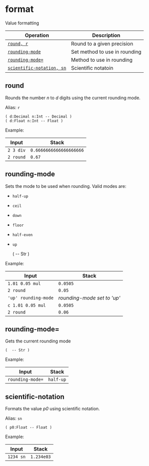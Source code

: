 <!-- Document generated by "gen-doc"; DO NOT EDIT -->
# format

Value formatting

| Operation                                  | Description
|--------------------------------------------|---------------
| [`round, r`](#round)                       | Round to a given precision
| [`rounding-mode`](#rounding-mode)          | Set method to use in rounding
| [`rounding-mode=`](#rounding-mode=)        | Method to use in rounding
| [`scientific-notation, sn`](#scientific-notation) | Scientific notatoin


## round

Rounds the number *n* to *d* digits using the current rounding mode.

Alias: `r`

	( d:Decimal n:Int -- Decimal )
	( d:Float n:Int -- Float )

Example:

<!-- test: round -->

| Input     | Stack
|-----------|---------------
| `2 3 div` | `0.6666666666666666666`
| `2 round` | `0.67`

## rounding-mode

Sets the mode to be used when rounding. Valid modes are:

- `half-up`
- `ceil`
- `down`
- `floor`
- `half-even`
- `up`

	(  -- Str )

Example:

<!-- test: rounding-mode -->

| Input                | Stack
|----------------------|---------------
| `1.01 0.05 mul     ` | `0.0505`
| `2 round           ` | `0.05`
| `'up' rounding-mode` | *rounding-mode set to 'up'*
| `c 1.01 0.05 mul   ` | `0.0505`
| `2 round           ` | `0.06`

## rounding-mode=

Gets the current rounding mode

	(  -- Str )

Example:

<!-- test: rounding-mode= -->

| Input            | Stack
|------------------|---------------
| `rounding-mode=` | `half-up`

## scientific-notation

Formats the value *p0* using scientific notation.

Alias: `sn`

	( p0:Float -- Float )

Example:

<!-- test: scientific-notation -->

| Input     | Stack
|-----------|---------------
| `1234 sn` | `1.234e03`
